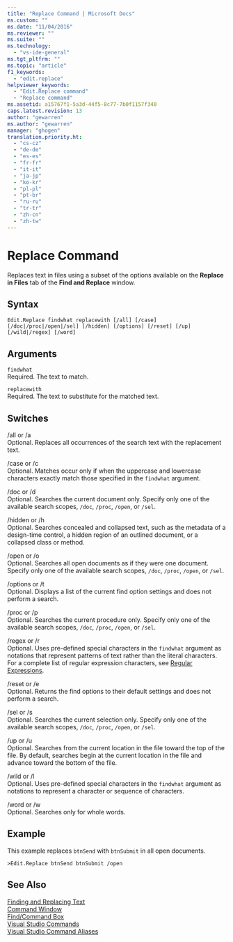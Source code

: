 ```yaml
---
title: "Replace Command | Microsoft Docs"
ms.custom: ""
ms.date: "11/04/2016"
ms.reviewer: ""
ms.suite: ""
ms.technology: 
  - "vs-ide-general"
ms.tgt_pltfrm: ""
ms.topic: "article"
f1_keywords: 
  - "edit.replace"
helpviewer_keywords: 
  - "Edit.Replace command"
  - "Replace command"
ms.assetid: a15767f1-5a3d-44f5-8c77-7b0f1157f340
caps.latest.revision: 13
author: "gewarren"
ms.author: "gewarren"
manager: "ghogen"
translation.priority.ht: 
  - "cs-cz"
  - "de-de"
  - "es-es"
  - "fr-fr"
  - "it-it"
  - "ja-jp"
  - "ko-kr"
  - "pl-pl"
  - "pt-br"
  - "ru-ru"
  - "tr-tr"
  - "zh-cn"
  - "zh-tw"
---
```

# Replace Command
Replaces text in files using a subset of the options available on the **Replace in Files** tab of the **Find and Replace** window.  
  
## Syntax  
  
```  
Edit.Replace findwhat replacewith [/all] [/case]  
[/doc|/proc|/open|/sel] [/hidden] [/options] [/reset] [/up]  
[/wild|/regex] [/word]  
```  
  
## Arguments  
 `findwhat`  
 Required. The text to match.  
  
 `replacewith`  
 Required. The text to substitute for the matched text.  
  
## Switches  
 /all or /a  
 Optional. Replaces all occurrences of the search text with the replacement text.  
  
 /case or /c  
 Optional. Matches occur only if when the uppercase and lowercase characters exactly match those specified in the `findwhat` argument.  
  
 /doc or /d  
 Optional. Searches the current document only. Specify only one of the available search scopes, `/doc`, `/proc`, `/open`, or `/sel`.  
  
 /hidden or /h  
 Optional. Searches concealed and collapsed text, such as the metadata of a design-time control, a hidden region of an outlined document, or a collapsed class or method.  
  
 /open or /o  
 Optional. Searches all open documents as if they were one document. Specify only one of the available search scopes, `/doc`, `/proc`, `/open`, or `/sel`.  
  
 /options or /t  
 Optional. Displays a list of the current find option settings and does not perform a search.  
  
 /proc or /p  
 Optional. Searches the current procedure only. Specify only one of the available search scopes, `/doc`, `/proc`, `/open`, or `/sel`.  
  
 /regex or /r  
 Optional. Uses pre-defined special characters in the `findwhat` argument as notations that represent patterns of text rather than the literal characters. For a complete list of regular expression characters, see [Regular Expressions](../../ide/using-regular-expressions-in-visual-studio.md).  
  
 /reset or /e  
 Optional. Returns the find options to their default settings and does not perform a search.  
  
 /sel or /s  
 Optional. Searches the current selection only. Specify only one of the available search scopes, `/doc`, `/proc`, `/open`, or `/sel`.  
  
 /up or /u  
 Optional. Searches from the current location in the file toward the top of the file. By default, searches begin at the current location in the file and advance toward the bottom of the file.  
  
 /wild or /l  
 Optional. Uses pre-defined special characters in the `findwhat` argument as notations to represent a character or sequence of characters.  
  
 /word or /w  
 Optional. Searches only for whole words.  
  
## Example  
 This example replaces `btnSend` with `btnSubmit` in all open documents.  
  
```  
>Edit.Replace btnSend btnSubmit /open  
```  
  
## See Also  
 [Finding and Replacing Text](../../ide/finding-and-replacing-text.md)   
 [Command Window](../../ide/reference/command-window.md)   
 [Find/Command Box](../../ide/find-command-box.md)   
 [Visual Studio Commands](../../ide/reference/visual-studio-commands.md)   
 [Visual Studio Command Aliases](../../ide/reference/visual-studio-command-aliases.md)